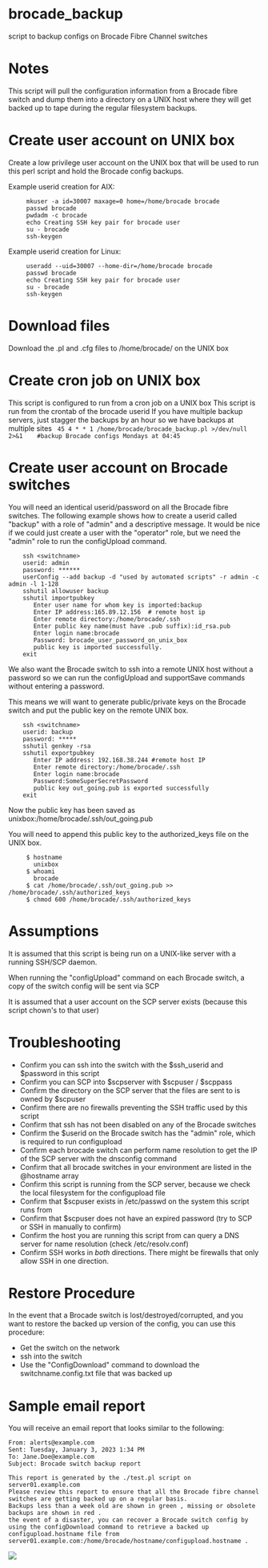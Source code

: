 # brocade_backup
script to backup configs on Brocade Fibre Channel switches

# Notes

 This script will pull the configuration information from a Brocade fibre switch and dump them into a directory on a UNIX host where they will get backed up to tape during the regular filesystem backups.

# Create user account on UNIX box

Create a low privilege user account on the UNIX box that will be used to run this perl script and hold the Brocade config backups.

Example userid creation for AIX:
```
     mkuser -a id=30007 maxage=0 home=/home/brocade brocade
     passwd brocade
     pwdadm -c brocade
     echo Creating SSH key pair for brocade user
     su - brocade
     ssh-keygen 
```

Example userid creation for Linux:
```
     useradd --uid=30007 --home-dir=/home/brocade brocade
     passwd brocade
     echo Creating SSH key pair for brocade user
     su - brocade
     ssh-keygen 
```

# Download files
Download the .pl and .cfg files to /home/brocade/ on the UNIX box

# Create cron job on UNIX box
This script is configured to run from a cron job on a UNIX box 
This script is run from the crontab of the brocade userid
If you have multiple backup servers, just stagger the backups by an hour so we have backups at multiple sites
```  45 4 * * 1 /home/brocade/brocade_backup.pl >/dev/null 2>&1    #backup Brocade configs Mondays at 04:45 ```


# Create user account on Brocade switches

You will need an identical userid/password on all the Brocade fibre switches.  The following example shows how to create a userid called "backup" with a role of "admin" and a descriptive message.  It would be nice if we could just create a user with the "operator" role, but we need the "admin" role to run the configUpload command.
```
    ssh <switchname>
    userid: admin
    password: ******
    userConfig --add backup -d "used by automated scripts" -r admin -c admin -l 1-128
    sshutil allowuser backup
    sshutil importpubkey
       Enter user name for whom key is imported:backup
       Enter IP address:165.89.12.156  # remote host ip
       Enter remote directory:/home/brocade/.ssh
       Enter public key name(must have .pub suffix):id_rsa.pub
       Enter login name:brocade
       Password: brocade_user_password_on_unix_box
       public key is imported successfully.
    exit
```

We also want the Brocade switch to ssh into a remote UNIX host without a password so we can run the configUpload and supportSave commands without entering a password.

This means we will want to generate public/private keys on the Brocade switch and put the public key on the remote UNIX box.
```
    ssh <switchname>
    userid: backup
    password: *****
    sshutil genkey -rsa
    sshutil exportpubkey
       Enter IP address: 192.168.38.244 #remote host IP
       Enter remote directory:/home/brocade/.ssh
       Enter login name:brocade
       Password:SomeSuperSecretPassword
       public key out_going.pub is exported successfully
    exit
```

Now the public key has been saved as unixbox:/home/brocade/.ssh/out_going.pub

You will need to append this public key to the authorized_keys file on the UNIX box.
```
     $ hostname
       unixbox
     $ whoami
       brocade
     $ cat /home/brocade/.ssh/out_going.pub >> /home/brocade/.ssh/authorized_keys
     $ chmod 600 /home/brocade/.ssh/authorized_keys
```

# Assumptions

 It is assumed that this script is being run on a UNIX-like server with a running SSH/SCP daemon.  

When running the "configUpload" command on each Brocade switch, a copy of the switch config will be sent via SCP

It is assumed that a user account on the SCP server exists (because this script chown's to that user)




# Troubleshooting
- Confirm you can ssh into the switch with the $ssh_userid and $password in this script
- Confirm you can SCP into $scpserver with $scpuser / $scppass 
- Confirm the directory on the SCP server that the files are sent to is owned by $scpuser
- Confirm there are no firewalls preventing the SSH traffic used by this script
- Confirm that ssh has not been disabled on any of the Brocade switches
- Confirm the $userid on the Brocade switch has the "admin" role, which is required to run configupload
- Confirm each brocade switch can perform name resolution to get the IP of the SCP server with the dnsconfig command
- Confirm that all brocade switches in your environment are listed in the @hostname array 
- Confirm this script is running from the SCP server, because we check the local filesystem for the configupload file
- Confirm that $scpuser exists in /etc/passwd on the system this script runs from 
- Confirm that $scpuser does not have an expired password (try to SCP or SSH in manually to confirm) 
- Confirm the host you are running this script from can query a DNS server for name resolution (check /etc/resolv.conf)
- Confirm SSH works in *both* directions.  There might be firewalls that only allow SSH in one direction.


# Restore Procedure
In the event that a Brocade switch is lost/destroyed/corrupted, and you want to restore the backed up version of the config, you can use this procedure:
- Get the switch on the network 
- ssh into the switch
- Use the "ConfigDownload" command to download the switchname.config.txt file that was backed up

# Sample email report 

You will receive an email report that looks similar to the following:

```
From: alerts@example.com
Sent: Tuesday, January 3, 2023 1:34 PM
To: Jane.Doe@example.com
Subject: Brocade switch backup report

This report is generated by the ./test.pl script on server01.example.com
Please review this report to ensure that all the Brocade fibre channel switches are getting backed up on a regular basis. 
Backups less than a week old are shown in green , missing or obsolete backups are shown in red . 
the event of a disaster, you can recover a Brocade switch config by using the configDownload command to retrieve a backed up configupload.hostname file from server01.example.com:/home/brocade/hostname/configupload.hostname . 
```
<img src=images/report1.png>
